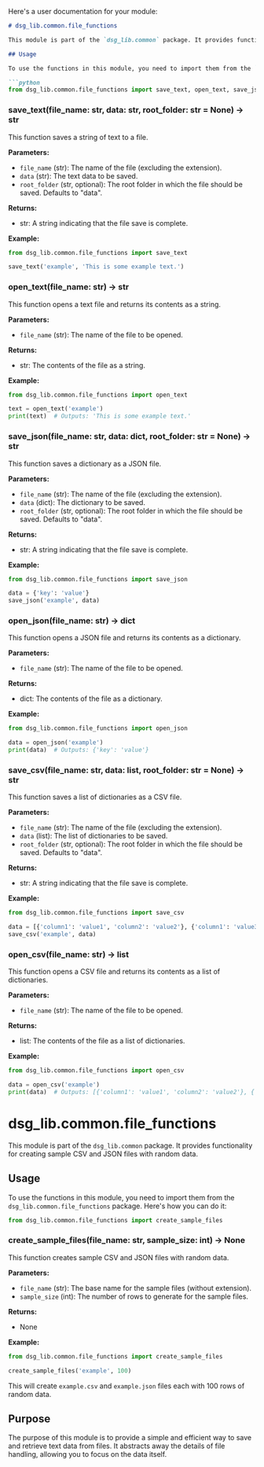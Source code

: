Here's a user documentation for your module:

```markdown
# dsg_lib.common.file_functions

This module is part of the `dsg_lib.common` package. It provides functionality for saving and retrieving text data from files.

## Usage

To use the functions in this module, you need to import them from the `dsg_lib.common` package. Here's how you can do it:

```python
from dsg_lib.common.file_functions import save_text, open_text, save_json, open_json, save_csv, open_csv

```

### save_text(file_name: str, data: str, root_folder: str = None) -> str

This function saves a string of text to a file.

**Parameters:**

- `file_name` (str): The name of the file (excluding the extension).
- `data` (str): The text data to be saved.
- `root_folder` (str, optional): The root folder in which the file should be saved. Defaults to "data".

**Returns:**

- str: A string indicating that the file save is complete.

**Example:**

```python
from dsg_lib.common.file_functions import save_text

save_text('example', 'This is some example text.')
```

### open_text(file_name: str) -> str

This function opens a text file and returns its contents as a string.

**Parameters:**

- `file_name` (str): The name of the file to be opened.

**Returns:**

- str: The contents of the file as a string.

**Example:**

```python
from dsg_lib.common.file_functions import open_text

text = open_text('example')
print(text)  # Outputs: 'This is some example text.'
```

### save_json(file_name: str, data: dict, root_folder: str = None) -> str

This function saves a dictionary as a JSON file.

**Parameters:**

- `file_name` (str): The name of the file (excluding the extension).
- `data` (dict): The dictionary to be saved.
- `root_folder` (str, optional): The root folder in which the file should be saved. Defaults to "data".

**Returns:**

- str: A string indicating that the file save is complete.

**Example:**

```python
from dsg_lib.common.file_functions import save_json

data = {'key': 'value'}
save_json('example', data)
```

### open_json(file_name: str) -> dict

This function opens a JSON file and returns its contents as a dictionary.

**Parameters:**

- `file_name` (str): The name of the file to be opened.

**Returns:**

- dict: The contents of the file as a dictionary.

**Example:**

```python
from dsg_lib.common.file_functions import open_json

data = open_json('example')
print(data)  # Outputs: {'key': 'value'}
```


### save_csv(file_name: str, data: list, root_folder: str = None) -> str

This function saves a list of dictionaries as a CSV file.

**Parameters:**

- `file_name` (str): The name of the file (excluding the extension).
- `data` (list): The list of dictionaries to be saved.
- `root_folder` (str, optional): The root folder in which the file should be saved. Defaults to "data".

**Returns:**

- str: A string indicating that the file save is complete.

**Example:**

```python
from dsg_lib.common.file_functions import save_csv

data = [{'column1': 'value1', 'column2': 'value2'}, {'column1': 'value3', 'column2': 'value4'}]
save_csv('example', data)
```

### open_csv(file_name: str) -> list

This function opens a CSV file and returns its contents as a list of dictionaries.

**Parameters:**

- `file_name` (str): The name of the file to be opened.

**Returns:**

- list: The contents of the file as a list of dictionaries.

**Example:**

```python
from dsg_lib.common.file_functions import open_csv

data = open_csv('example')
print(data)  # Outputs: [{'column1': 'value1', 'column2': 'value2'}, {'column1': 'value3', 'column2': 'value4'}]
```


# dsg_lib.common.file_functions

This module is part of the `dsg_lib.common` package. It provides functionality for creating sample CSV and JSON files with random data.


## Usage

To use the functions in this module, you need to import them from the `dsg_lib.common.file_functions` package. Here's how you can do it:

```python
from dsg_lib.common.file_functions import create_sample_files
```

### create_sample_files(file_name: str, sample_size: int) -> None

This function creates sample CSV and JSON files with random data.

**Parameters:**

- `file_name` (str): The base name for the sample files (without extension).
- `sample_size` (int): The number of rows to generate for the sample files.

**Returns:**

- None

**Example:**

```python
from dsg_lib.common.file_functions import create_sample_files

create_sample_files('example', 100)
```

This will create `example.csv` and `example.json` files each with 100 rows of random data.


## Purpose

The purpose of this module is to provide a simple and efficient way to save and retrieve text data from files. It abstracts away the details of file handling, allowing you to focus on the data itself.